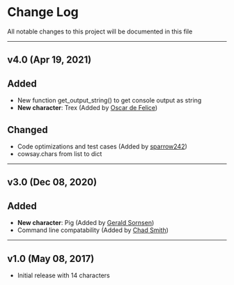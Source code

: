 Change Log
==========

All notable changes to this project will be documented in this file

___

## v4.0 (Apr 19, 2021)

## Added
- New function get_output_string() to get console output as string <br>
- <b>New character</b>: Trex (Added by [Oscar de Felice](https://github.com/oscar-defelice))

## Changed
- Code optimizations and test cases (Added by [sparrow242](https://github.com/sparrow242))
- cowsay.chars from list to dict

___


## v3.0 (Dec 08, 2020)

## Added
- <b>New character</b>: Pig (Added by [Gerald Sornsen](https://github.com/gsornsen))<br>
- Command line compatability (Added by [Chad Smith](https://github.com/cs01))

___

## v1.0 (May 08, 2017)
- Initial release with 14 characters
